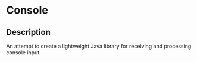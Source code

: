 <!--

######################################################################
#
# File: INSTALL.md
#
# Copyright (c) 2017, Adam W. Dace.  All Rights Reserved.
# Please see the accompanying LICENSE file for license information.
#
######################################################################

-->

# Console
## Description
An attempt to create a lightweight Java library for receiving and processing
console input.
